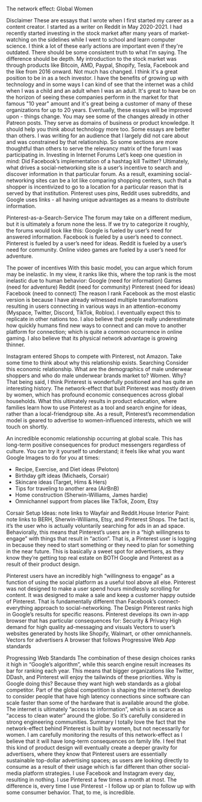 The network effect: Global Women

Disclaimer
These are essays that I wrote when I first started my career as a content creator. I started as a writer on Reddit in May 2020-2021. I had recently started investing in the stock market after many years of market-watching on the sidelines while I went to school and learn computer science.
I think a lot of these early actions are important even if they're outdated. There should be some consistent truth to what I'm saying. The difference should be depth. My introduction to the stock market was through products like Bitcoin, AMD, Paypal, Shopify, Tesla, Facebook and the like from 2016 onward. Not much has changed.
I think it's a great position to be in as a tech investor. I have the benefits of growing up with technology and in some ways I can kind of see that the internet was a child when I was a child and an adult when I was an adult. It's great to have be on the horizon of seeing these companies perform in the market for that famous "10 year" amount and it's great being a customer of many of these organizations for up to 20 years.
Eventually, these essays will be improved upon - things change. You may see some of the changes already in other Patreon posts. They serve as domains of business or product knowledge. It should help you think about technology more too. Some essays are better than others. I was writing for an audience that I largely did not care about and was constrained by that relationship. So some sections are more thoughtful than others to serve the relevancy matrix of the forum I was participating in.
Investing in Internet Forums
Let’s keep one question in mind:
Did Facebook’s implementation of a hashtag kill Twitter?
Ultimately, what drives a social-networking site is a user’s incentive to search and discover information in that particular forum. As a result, examining social-networking sites can be a lot like comparing shopping centers, such that a shopper is incentivized to go to a location for a particular reason that is served by that institution. Pinterest uses pins, Reddit uses subreddits, and Google uses links - all having unique advantages as a means to distribute information.

Pinterest-as-a-Search-Service
The forum may take on a different medium, but it is ultimately a forum none the less. If we try to categorize it roughly, the forums would look like this:
Google is fueled by user’s need for answered information.
Facebook is fueled by a user’s need to connect.
Pinterest is fueled by a user’s need for ideas.
Reddit is fueled by a user’s need for community.
Online video games are fueled by a user’s need for adventure.

The power of incentives
With this basic model, you can argue which forum may be inelastic. In my view, it ranks like this, where the top rank is the most inelastic due to human behavior:
Google (need for information)
Games (need for adventure)
Reddit (need for community)
Pinterest (need for ideas)
Facebook (need to connect)
The reason I rank Facebook as the most elastic version is because I have already witnessed multiple transformations resulting in users connecting in various ways in an attention-economy (Myspace, Twitter, Discord, TikTok, Roblox). I eventually expect this to replicate in other nations too. I also believe that people really underestimate how quickly humans find new ways to connect and can move to another platform for connection; which is quite a common occurrence in online gaming. I also believe that its physical network advantage is growing thinner.

Instagram entered Shops to compete with Pinterest, not Amazon.
Take some time to think about why this relationship exists.
Searching
Consider this economic relationship.
What are the demographics of male underwear shoppers and who do male underwear brands market to? Women. Why?
That being said, I think Pinterest is wonderfully positioned and has quite an interesting history. The network-effect that built Pinterest was mostly driven by women, which has profound economic consequences across global households. What this ultimately results in product education, where families learn how to use Pinterest as a tool and search engine for ideas, rather than a local-friendgroup site. As a result, Pinterest’s recommendation model is geared to advertise to women-influenced interests, which we will touch on shortly.

An incredible economic relationship occurring at global scale.
This has long-term positive consequences for product messengers regardless of culture. You can try it yourself to understand; it feels like what you want Google Images to do for you at times:

- Recipe, Exercise, and Diet ideas (Peloton)
- Birthday gift ideas (Michaels, Corsair)
- Skincare ideas (Target, Hims & Hers)
- Tips for traveling to another area (AirBnB)
- Home construction (Sherwin-Williams, James hardie)
- Omnichannel support from places like TikTok, Zoom, Etsy

Corsair Setup Ideas: note links to Wayfair and Reddit.House Interior Paint: note links to BERH, Sherwin-Williams, Etsy, and Pinterest Shops.
The fact is, it’s the user who is actually voluntarily searching for ads in an ad space. Behaviorally, this means that Pinterest’s users are in a “high willingness to engage” with things that result in “action”. That is, a Pinterest user is logging in because they need to start something or they need to plan for something in the near future. This is basically a sweet spot for advertisers, as they know they’re getting top real estate on BOTH Google and Pinterest as a result of their product design.

Pinterest users have an incredibly high “willingness to engage” as a function of using the social platform as a useful tool above all else.
Pinterest was not designed to make a user spend hours mindlessly scrolling for content. It was designed to make a sale and keep a customer happy outside of Pinterest. That is fundamentally different than Facebook’s connect-everything approach to social-networking.
The Design
Pinterest ranks high in Google’s results for specific reasons. Pinterest develops its own in-app browser that has particular consequences for:
Security & Privacy
High demand for high quality ad-messaging and visuals
Vectors to user’s websites generated by hosts like Shopify, Walmart, or other omnichannels.
Vectors for advertisers
A browser that follows Progressive Web App standards

Progressing Web Standards
The combination of these design choices ranks it high in “Google’s algorithm”, while this search engine result increases its bar for ranking each year. This means that bigger organizations like Twitter, DDash, and Pinterest will enjoy the tailwinds of these priorities.
Why is Google doing this? Because they want high web standards as a global competitor. Part of the global competition is shaping the internet’s develop to consider people that have high latency connections since software can scale faster than some of the hardware that is available around the globe. The internet is ultimately “access to information”, which is as scarce as “access to clean water” around the globe. So it’s carefully considered in strong engineering communities.
Summary
I totally love the fact that the network-effect behind Pinterest is built by women, but not necessarily for women. I am carefully monitoring the results of this network-effect as I believe that it will have long-term consequences on family life. I feel that this kind of product design will eventually create a deeper gravity for advertisers, where they know that Pinterest users are essentially sustainable top-dollar advertising spaces; as users are looking directly to consume as a result of their usage which is far different than other social-media platform strategies.
I use Facebook and Instagram every day, resulting in nothing. I use Pinterest a few times a month at most. The difference is, every time I use Pinterest - I follow up or plan to follow up with some consumer behavior. That, to me, is incredible.
